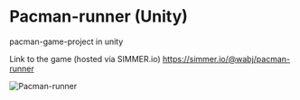# Pacman-runner (Unity)
pacman-game-project in unity

Link to the game (hosted via SIMMER.io)
https://simmer.io/@wabj/pacman-runner

![Pacman-runner](https://user-images.githubusercontent.com/54717333/100908896-550fbe80-34cc-11eb-80e8-e9b6b58dd230.png)
